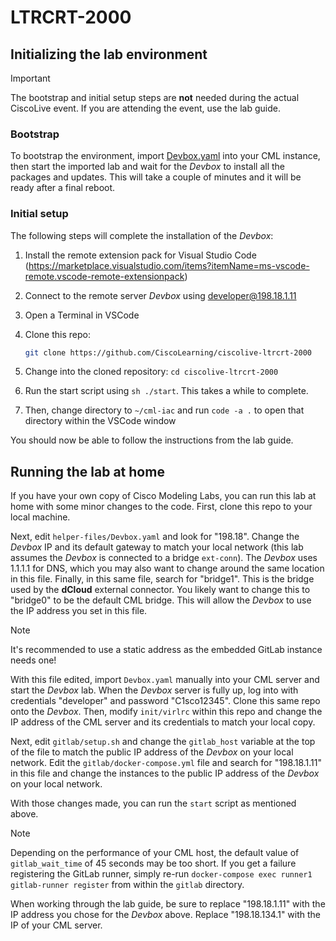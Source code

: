 # LTRCRT-2000

## Initializing the lab environment

> [!IMPORTANT]
>
> The bootstrap and initial setup steps are **not** needed during the actual CiscoLive event.
> If you are attending the event, use the lab guide.

### Bootstrap

To bootstrap the environment, import [Devbox.yaml](https://github.com/CiscoLearning/ciscolive-ltrcrt-2000/blob/main/helper-files/Devbox.yaml) into your CML instance, then start the imported lab and wait for the *Devbox* to install all the packages and updates. This will take a couple of minutes and it will be ready after a final reboot.

### Initial setup

The following steps will complete the installation of the *Devbox*:

1. Install the remote extension pack for Visual Studio Code (<https://marketplace.visualstudio.com/items?itemName=ms-vscode-remote.vscode-remote-extensionpack>)
2. Connect to the remote server *Devbox* using developer@198.18.1.11
3. Open a Terminal in VSCode
4. Clone this repo:

    ```sh
    git clone https://github.com/CiscoLearning/ciscolive-ltrcrt-2000
    ```

5. Change into the cloned repository: `cd ciscolive-ltrcrt-2000`
6. Run the start script using `sh ./start`. This takes a while to complete.
7. Then, change directory to `~/cml-iac` and run `code -a .` to open that directory within the VSCode window

You should now be able to follow the instructions from the lab guide.

## Running the lab at home

If you have your own copy of Cisco Modeling Labs, you can run this lab at home with some minor changes to the code.  First, clone this repo to your local machine.

Next, edit `helper-files/Devbox.yaml` and look for "198.18".  Change the *Devbox* IP and its default gateway to match your local network (this lab assumes the *Devbox* is connected to a bridge `ext-conn`).  The *Devbox* uses 1.1.1.1 for DNS, which you may also want to change around the same location in this file.  Finally, in this same file, search for "bridge1".  This is the bridge used by the **dCloud** external connector.  You likely want to change this to "bridge0" to be the default CML bridge.  This will allow the *Devbox* to use the IP address you set in this file.

> [!NOTE]
> It's recommended to use a static address as the embedded GitLab instance needs one!

With this file edited, import `Devbox.yaml` manually into your CML server and start the *Devbox* lab.  When the *Devbox* server is fully up, log into with credentials "developer" and password "C1sco12345".  Clone this same repo onto the *Devbox*.  Then, modify `init/virlrc` within this repo and change the IP address of the CML server and its credentials to match your local copy.

Next, edit `gitlab/setup.sh` and change the `gitlab_host` variable at the top of the file to match the public IP address of the *Devbox* on your local network.  Edit the `gitlab/docker-compose.yml` file and search for "198.18.1.11" in this file and change the instances to the public IP address of the *Devbox* on your local network.

With those changes made, you can run the `start` script as mentioned above.

> [!NOTE]
> Depending on the performance of your CML host, the default value of `gitlab_wait_time` of 45 seconds may be too short.  If you get a failure registering the GitLab runner, simply re-run `docker-compose exec runner1 gitlab-runner register` from within the `gitlab` directory.

When working through the lab guide, be sure to replace "198.18.1.11" with the IP address you chose for the *Devbox* above.  Replace "198.18.134.1" with the IP of your CML server.
